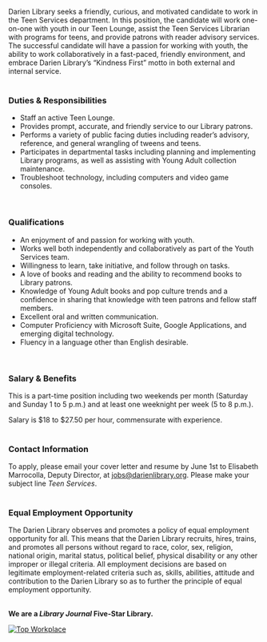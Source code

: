Darien Library seeks a friendly, curious, and motivated candidate to work in the Teen Services department. In this position, the candidate will work one-on-one with youth in our Teen Lounge, assist the Teen Services Librarian with programs for teens, and provide patrons with reader advisory services. The successful candidate will have a passion for working with youth, the ability to work collaboratively in a fast-paced, friendly environment, and embrace Darien Library’s “Kindness First” motto in both external and internal service.
<br />
<br />

### Duties & Responsibilities
* Staff an active Teen Lounge.
* Provides prompt, accurate, and friendly service to our Library patrons.
* Performs a variety of public facing duties including reader’s advisory, reference, and general wrangling of tweens and teens.
* Participates in departmental tasks including planning and implementing Library programs, as well as assisting with Young Adult collection maintenance.
* Troubleshoot technology, including computers and video game consoles.
<br />

### Qualifications
* An enjoyment of and passion for working with youth.
* Works well both independently and collaboratively as part of the Youth Services team.
* Willingness to learn, take initiative, and follow through on tasks.
* A love of books and reading and the ability to recommend books to Library patrons.
* Knowledge of Young Adult books and pop culture trends and a confidence in sharing that knowledge with teen patrons and fellow staff members.
* Excellent oral and written communication.
* Computer Proficiency with Microsoft Suite, Google Applications, and emerging digital technology.
* Fluency in a language other than English desirable.

<br />

### Salary & Benefits
This is a part-time position including two weekends per month (Saturday and Sunday 1 to 5 p.m.) and at least one weeknight per week (5 to 8 p.m.).

Salary is $18 to $27.50 per hour, commensurate with experience.
<br />
<br />

### Contact Information
To apply, please email your cover letter and resume by June 1st to Elisabeth Marrocolla, Deputy Director, at [jobs@darienlibrary.org](mailto:jobs@darienlibrary.org "Email Elisabeth"). Please make your subject line _Teen Services_.
<br />
<br />

### Equal Employment Opportunity
The Darien Library observes and promotes a policy of equal employment opportunity for all. This means that the Darien Library recruits, hires, trains, and promotes all persons without regard to race, color, sex, religion, national origin, marital status, political belief, physical disability or any other improper or illegal criteria. All employment decisions are based on legitimate employment-related criteria such as, skills, abilities, attitude and contribution to the Darien Library so as to further the principle of equal employment opportunity.
<br />
<br />

**We are a _Library Journal_ Five-Star Library.**

<div class="row margin-bottom-20">
<div class="col-md-3">
<a href="https://dar.to/2Re2Gd7"><img class="img-responsive" src="/uploads/logos/2018_top_places_to_work_award.jpg" alt="Top Workplace" /></a>
</div>
</div>